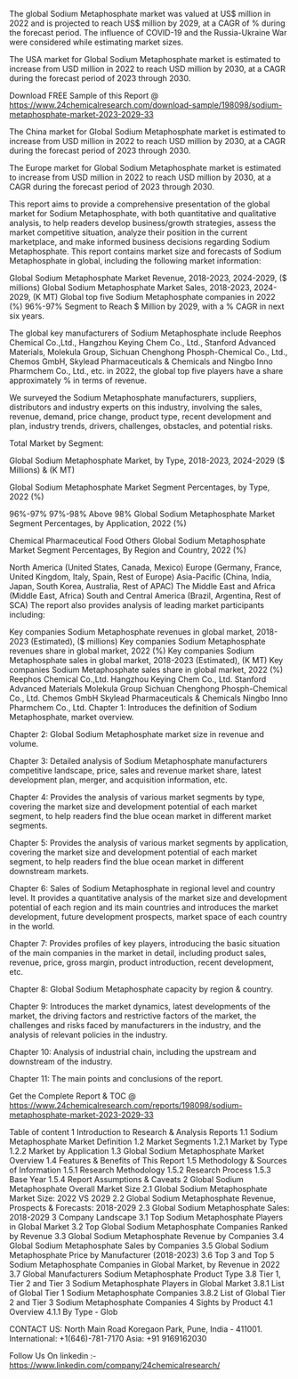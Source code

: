 The global Sodium Metaphosphate market was valued at US$ million in 2022 and is projected to reach US$ million by 2029, at a CAGR of % during the forecast period. The influence of COVID-19 and the Russia-Ukraine War were considered while estimating market sizes.

The USA market for Global Sodium Metaphosphate market is estimated to increase from USD million in 2022 to reach USD million by 2030, at a CAGR during the forecast period of 2023 through 2030.

Download FREE Sample of this Report @ https://www.24chemicalresearch.com/download-sample/198098/sodium-metaphosphate-market-2023-2029-33

The China market for Global Sodium Metaphosphate market is estimated to increase from USD million in 2022 to reach USD million by 2030, at a CAGR during the forecast period of 2023 through 2030.

The Europe market for Global Sodium Metaphosphate market is estimated to increase from USD million in 2022 to reach USD million by 2030, at a CAGR during the forecast period of 2023 through 2030.

This report aims to provide a comprehensive presentation of the global market for Sodium Metaphosphate, with both quantitative and qualitative analysis, to help readers develop business/growth strategies, assess the market competitive situation, analyze their position in the current marketplace, and make informed business decisions regarding Sodium Metaphosphate. This report contains market size and forecasts of Sodium Metaphosphate in global, including the following market information:

Global Sodium Metaphosphate Market Revenue, 2018-2023, 2024-2029, ($ millions)
Global Sodium Metaphosphate Market Sales, 2018-2023, 2024-2029, (K MT)
Global top five Sodium Metaphosphate companies in 2022 (%)
96%-97% Segment to Reach $ Million by 2029, with a % CAGR in next six years.

The global key manufacturers of Sodium Metaphosphate include Reephos Chemical Co.,Ltd., Hangzhou Keying Chem Co., Ltd., Stanford Advanced Materials, Molekula Group, Sichuan Chenghong Phosph-Chemical Co., Ltd., Chemos GmbH, Skylead Pharmaceuticals & Chemicals and Ningbo Inno Pharmchem Co., Ltd., etc. in 2022, the global top five players have a share approximately % in terms of revenue.

We surveyed the Sodium Metaphosphate manufacturers, suppliers, distributors and industry experts on this industry, involving the sales, revenue, demand, price change, product type, recent development and plan, industry trends, drivers, challenges, obstacles, and potential risks.

Total Market by Segment:

Global Sodium Metaphosphate Market, by Type, 2018-2023, 2024-2029 ($ Millions) & (K MT)

Global Sodium Metaphosphate Market Segment Percentages, by Type, 2022 (%)

96%-97%
97%-98%
Above 98%
Global Sodium Metaphosphate Market Segment Percentages, by Application, 2022 (%)

Chemical
Pharmaceutical
Food
Others
Global Sodium Metaphosphate Market Segment Percentages, By Region and Country, 2022 (%)

North America (United States, Canada, Mexico)
Europe (Germany, France, United Kingdom, Italy, Spain, Rest of Europe)
Asia-Pacific (China, India, Japan, South Korea, Australia, Rest of APAC)
The Middle East and Africa (Middle East, Africa)
South and Central America (Brazil, Argentina, Rest of SCA)
The report also provides analysis of leading market participants including:

Key companies Sodium Metaphosphate revenues in global market, 2018-2023 (Estimated), ($ millions)
Key companies Sodium Metaphosphate revenues share in global market, 2022 (%)
Key companies Sodium Metaphosphate sales in global market, 2018-2023 (Estimated), (K MT)
Key companies Sodium Metaphosphate sales share in global market, 2022 (%)
Reephos Chemical Co.,Ltd.
Hangzhou Keying Chem Co., Ltd.
Stanford Advanced Materials
Molekula Group
Sichuan Chenghong Phosph-Chemical Co., Ltd.
Chemos GmbH
Skylead Pharmaceuticals & Chemicals
Ningbo Inno Pharmchem Co., Ltd.
Chapter 1: Introduces the definition of Sodium Metaphosphate, market overview.

Chapter 2: Global Sodium Metaphosphate market size in revenue and volume.

Chapter 3: Detailed analysis of Sodium Metaphosphate manufacturers competitive landscape, price, sales and revenue market share, latest development plan, merger, and acquisition information, etc.

Chapter 4: Provides the analysis of various market segments by type, covering the market size and development potential of each market segment, to help readers find the blue ocean market in different market segments.

Chapter 5: Provides the analysis of various market segments by application, covering the market size and development potential of each market segment, to help readers find the blue ocean market in different downstream markets.

Chapter 6: Sales of Sodium Metaphosphate in regional level and country level. It provides a quantitative analysis of the market size and development potential of each region and its main countries and introduces the market development, future development prospects, market space of each country in the world.

Chapter 7: Provides profiles of key players, introducing the basic situation of the main companies in the market in detail, including product sales, revenue, price, gross margin, product introduction, recent development, etc.

Chapter 8: Global Sodium Metaphosphate capacity by region & country.

Chapter 9: Introduces the market dynamics, latest developments of the market, the driving factors and restrictive factors of the market, the challenges and risks faced by manufacturers in the industry, and the analysis of relevant policies in the industry.

Chapter 10: Analysis of industrial chain, including the upstream and downstream of the industry.

Chapter 11: The main points and conclusions of the report.

Get the Complete Report & TOC @ https://www.24chemicalresearch.com/reports/198098/sodium-metaphosphate-market-2023-2029-33

Table of content
1 Introduction to Research & Analysis Reports
1.1 Sodium Metaphosphate Market Definition
1.2 Market Segments
1.2.1 Market by Type
1.2.2 Market by Application
1.3 Global Sodium Metaphosphate Market Overview
1.4 Features & Benefits of This Report
1.5 Methodology & Sources of Information
1.5.1 Research Methodology
1.5.2 Research Process
1.5.3 Base Year
1.5.4 Report Assumptions & Caveats
2 Global Sodium Metaphosphate Overall Market Size
2.1 Global Sodium Metaphosphate Market Size: 2022 VS 2029
2.2 Global Sodium Metaphosphate Revenue, Prospects & Forecasts: 2018-2029
2.3 Global Sodium Metaphosphate Sales: 2018-2029
3 Company Landscape
3.1 Top Sodium Metaphosphate Players in Global Market
3.2 Top Global Sodium Metaphosphate Companies Ranked by Revenue
3.3 Global Sodium Metaphosphate Revenue by Companies
3.4 Global Sodium Metaphosphate Sales by Companies
3.5 Global Sodium Metaphosphate Price by Manufacturer (2018-2023)
3.6 Top 3 and Top 5 Sodium Metaphosphate Companies in Global Market, by Revenue in 2022
3.7 Global Manufacturers Sodium Metaphosphate Product Type
3.8 Tier 1, Tier 2 and Tier 3 Sodium Metaphosphate Players in Global Market
3.8.1 List of Global Tier 1 Sodium Metaphosphate Companies
3.8.2 List of Global Tier 2 and Tier 3 Sodium Metaphosphate Companies
4 Sights by Product
4.1 Overview
4.1.1 By Type - Glob

CONTACT US:
North Main Road Koregaon Park, Pune, India - 411001.
International: +1(646)-781-7170
Asia: +91 9169162030

Follow Us On linkedin :- https://www.linkedin.com/company/24chemicalresearch/
